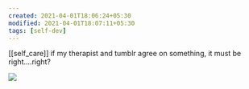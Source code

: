 ```yaml
---
created: 2021-04-01T18:06:24+05:30
modified: 2021-04-01T18:07:11+05:30
tags: [self-dev]
---
```

[[self_care]]
 if my therapist and tumblr agree on something, it must be right....right? 

![](https://i.redd.it/un5hwt9aecc61.png)

